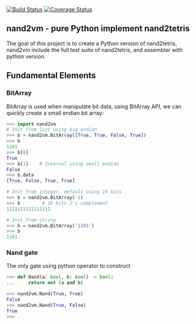[![Build Status](https://travis-ci.org/mlouielu/nand2vm.svg?branch=master)](https://travis-ci.org/mlouielu/nand2vm)
[![Coverage Status](https://coveralls.io/repos/github/mlouielu/nand2vm/badge.svg?branch=master)](https://coveralls.io/github/mlouielu/nand2vm?branch=master)

nand2vm - pure Python implement nand2tetris
-------------------------------------------

The goal of this project is to create a Python version of nand2tetris,
nand2vm include the full test suite of nand2tetris, and assembler with python version.

Fundamental Elements
--------------------

### BitArray

BitArray is used when manipulate bit data, using BitArray API,
we can quickly create a small endian bit array:

```python
>>> import nand2vm
# Init from list using big endian
>>> b = nand2vm.BitArray([True, True, False, True])
>>> b
1101
>>> b[0]
True
>>> b[1]    # Internal using small endian
False
>>> b.data
[True, False, True, True]

# Init from integer, default using 16 bits
>>> b = nand2vm.BitArray(-1)
>>> b        # 16 bits 2's complement
1111111111111111

# Init from string
>>> b = nand2vm.BitArray('1101')
>>> b
1101
```

### Nand gate

The only gate using python operator to construct

```python
>>> def Nand(a: bool, b: bool) -> bool:
...     return not (a and b)

>>> nand2vm.Nand(True, True)
False
>>> nand2vm.Nand(True, False)
True
>>>
```

